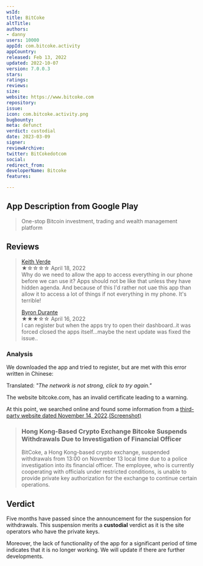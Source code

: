```yaml
---
wsId: 
title: BitCoke
altTitle: 
authors:
- danny
users: 10000
appId: com.bitcoke.activity
appCountry: 
released: Feb 13, 2022
updated: 2022-10-07
version: 7.0.0.3
stars: 
ratings: 
reviews: 
size: 
website: https://www.bitcoke.com
repository: 
issue: 
icon: com.bitcoke.activity.png
bugbounty: 
meta: defunct
verdict: custodial
date: 2023-03-09
signer: 
reviewArchive: 
twitter: BitCokedotcom
social: 
redirect_from: 
developerName: Bitcoke
features: 

---
```


## App Description from Google Play 

> One-stop Bitcoin investment, trading and wealth management platform

## Reviews 

> [Keith Verde](https://play.google.com/store/apps/details?id=com.bitcoke.activity)<br>
  ★☆☆☆☆ April 18, 2022 <br>
       Why do we need to allow the app to access everything in our phone before we can use it? Apps should not be like that unless they have hidden agenda. And because of this I'd rather not uae this app than allow it to access a lot of things if not everything in my phone. It's terrible!
>
> [Byron Durante](https://play.google.com/store/apps/details?id=com.bitcoke.activity)<br>
  ★★★☆☆ April 16, 2022 <br>
       I can register but when the apps try to open their dashboard..it was forced closed the apps itself...maybe the next update was fixed the issue.. 

### Analysis 

We downloaded the app and tried to register, but are met with this error written in Chinese: 

Translated:
*"The network is not strong, click to try again."*

The website bitcoke.com, has an invalid certificate leading to a warning. 

At this point, we searched online and found some information from a [third-party website dated November 14, 2022](https://pandaily.com/hong-kong-based-crypto-exchange-bitcoke-suspends-withdrawals-due-to-investigation-of-financial-officer/).[(Screenshot)](https://twitter.com/BitcoinWalletz/status/1633773184691437569)

> ### Hong Kong-Based Crypto Exchange Bitcoke Suspends Withdrawals Due to Investigation of Financial Officer
>
> BitCoke, a Hong Kong-based crypto exchange, suspended withdrawals from 13:00 on November 13 local time due to a police investigation into its financial officer. The employee, who is currently cooperating with officials under restricted conditions, is unable to provide private key authorization for the exchange to continue certain operations.

## Verdict 

Five months have passed since the announcement for the suspension for withdrawals. This suspension merits a **custodial** verdict as it is the site operators who have the private keys. 

Moreover, the lack of functionality of the app for a significant period of time indicates that it is no longer working. We will update if there are further developments.

